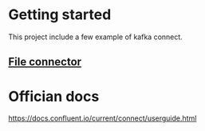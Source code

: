 # Getting started
This project include a few example of kafka connect.

## [File connector](/source/file-connector/README.md)

# Offician docs
https://docs.confluent.io/current/connect/userguide.html